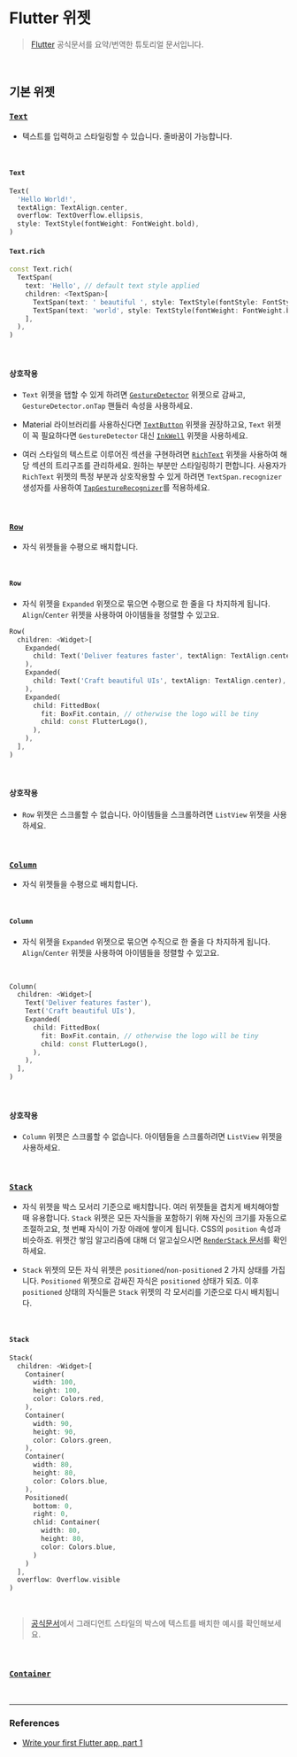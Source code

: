 # Flutter 위젯

> [Flutter](https://flutter.dev/docs/get-started/codelab) 공식문서를 요약/번역한 튜토리얼 문서입니다.

<br>

## 기본 위젯

### [`Text`](https://api.flutter.dev/flutter/widgets/Text-class.html)

- 텍스트를 입력하고 스타일링할 수 있습니다. 줄바꿈이 가능합니다.

<br>

#### `Text`

```dart
Text(
  'Hello World!',
  textAlign: TextAlign.center,
  overflow: TextOverflow.ellipsis,
  style: TextStyle(fontWeight: FontWeight.bold),
)
```

#### `Text.rich`

```dart
const Text.rich(
  TextSpan(
    text: 'Hello', // default text style applied
    children: <TextSpan>[
      TextSpan(text: ' beautiful ', style: TextStyle(fontStyle: FontStyle.italic)),
      TextSpan(text: 'world', style: TextStyle(fontWeight: FontWeight.bold)),
    ],
  ),
)
```

<br>

#### 상호작용

- `Text` 위젯을 탭할 수 있게 하려면 [`GestureDetector`](https://api.flutter.dev/flutter/widgets/GestureDetector-class.html) 위젯으로 감싸고, `GestureDetector.onTap` 핸들러 속성을 사용하세요.

- Material 라이브러리를 사용하신다면 [`TextButton`](https://api.flutter.dev/flutter/material/TextButton-class.html) 위젯을 권장하고요, `Text` 위젯이 꼭 필요하다면 `GestureDetector` 대신 [`InkWell`](https://api.flutter.dev/flutter/material/InkWell-class.html) 위젯을 사용하세요.

- 여러 스타일의 텍스트로 이루어진 섹션을 구현하려면 [`RichText`](https://api.flutter.dev/flutter/widgets/RichText-class.html) 위젯을 사용하여 해당 섹션의 트리구조를 관리하세요. 원하는 부분만 스타일링하기 편합니다. 사용자가 `RichText` 위젯의 특정 부분과 상호작용할 수 있게 하려면 `TextSpan.recognizer` 생성자를 사용하여 [`TapGestureRecognizer`](https://api.flutter.dev/flutter/gestures/TapGestureRecognizer-class.html)를 적용하세요.

<br>

### [`Row`](https://api.flutter.dev/flutter/widgets/Row-class.html)

- 자식 위젯들을 수평으로 배치합니다.

<br>

#### `Row`

- 자식 위젯을 `Expanded` 위젯으로 묶으면 수평으로 한 줄을 다 차지하게 됩니다. `Align`/`Center` 위젯을 사용하여 아이템들을 정렬할 수 있고요.

```dart
Row(
  children: <Widget>[
    Expanded(
      child: Text('Deliver features faster', textAlign: TextAlign.center),
    ),
    Expanded(
      child: Text('Craft beautiful UIs', textAlign: TextAlign.center),
    ),
    Expanded(
      child: FittedBox(
        fit: BoxFit.contain, // otherwise the logo will be tiny
        child: const FlutterLogo(),
      ),
    ),
  ],
)
```

<br>

#### 상호작용

- `Row` 위젯은 스크롤할 수 없습니다. 아이템들을 스크롤하려면 `ListView` 위젯을 사용하세요.

<br>

### [`Column`](https://api.flutter.dev/flutter/widgets/Column-class.html)

- 자식 위젯들을 수평으로 배치합니다.

<br>

#### `Column`

- 자식 위젯을 `Expanded` 위젯으로 묶으면 수직으로 한 줄을 다 차지하게 됩니다. `Align`/`Center` 위젯을 사용하여 아이템들을 정렬할 수 있고요.

<br>

```dart
Column(
  children: <Widget>[
    Text('Deliver features faster'),
    Text('Craft beautiful UIs'),
    Expanded(
      child: FittedBox(
        fit: BoxFit.contain, // otherwise the logo will be tiny
        child: const FlutterLogo(),
      ),
    ),
  ],
)
```

<br>

#### 상호작용

- `Column` 위젯은 스크롤할 수 없습니다. 아이템들을 스크롤하려면 `ListView` 위젯을 사용하세요.

<br>

### [`Stack`](https://api.flutter.dev/flutter/widgets/Stack-class.html)

- 자식 위젯을 박스 모서리 기준으로 배치합니다. 여러 위젯들을 겹치게 배치해야할 때 유용합니다. `Stack` 위젯은 모든 자식들을 포함하기 위해 자신의 크기를 자동으로 조절하고요, 첫 번째 자식이 가장 아래에 쌓이게 됩니다. CSS의 `position` 속성과 비슷하죠. 위젯간 쌓임 알고리즘에 대해 더 알고싶으시면 [`RenderStack` 문서](https://api.flutter.dev/flutter/rendering/RenderStack-class.html)를 확인하세요.

- `Stack` 위젯의 모든 자식 위젯은 `positioned`/`non-positioned` 2 가지 상태를 가집니다. `Positioned` 위젯으로 감싸진 자식은 `positioned` 상태가 되죠. 이후 `positioned` 상태의 자식들은 `Stack` 위젯의 각 모서리를 기준으로 다시 배치됩니다.

<br>

#### `Stack`

```dart
Stack(
  children: <Widget>[
    Container(
      width: 100,
      height: 100,
      color: Colors.red,
    ),
    Container(
      width: 90,
      height: 90,
      color: Colors.green,
    ),
    Container(
      width: 80,
      height: 80,
      color: Colors.blue,
    ),
    Positioned(
      bottom: 0,
      right: 0,
      chlid: Container(
        width: 80,
        height: 80,
        color: Colors.blue,
      )
    )
  ],
  overflow: Overflow.visible
)
```

<br>

> [공식문서](https://api.flutter.dev/flutter/widgets/Stack-class.html)에서 그래디언트 스타일의 박스에 텍스트를 배치한 예시를 확인해보세요.

<br>

### [`Container`](https://api.flutter.dev/flutter/widgets/Container-class.html)

<br>

---

### References

- [Write your first Flutter app, part 1](https://flutter.dev/docs/get-started/codelab)
